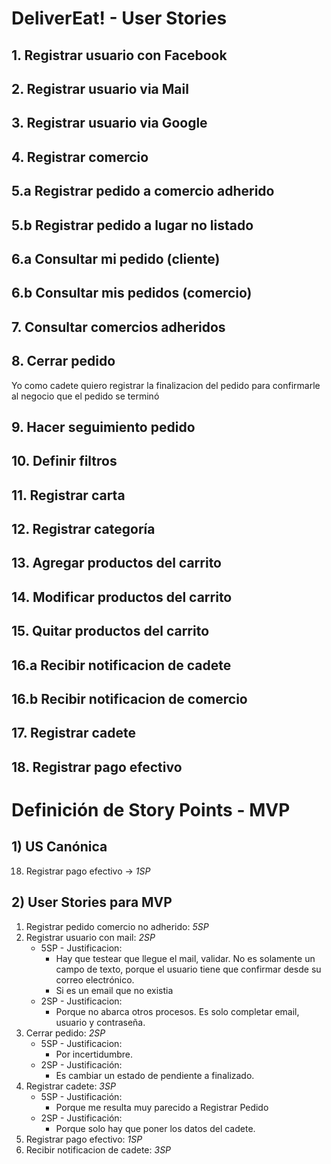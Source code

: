 # DeliverEat! - User Stories

## 1. Registrar usuario con Facebook

## 2. Registrar usuario via Mail

## 3. Registrar usuario via Google 

## 4. Registrar comercio

## 5.a Registrar pedido a comercio adherido

## 5.b Registrar pedido a lugar no listado

## 6.a Consultar mi pedido (cliente)

## 6.b Consultar mis pedidos (comercio)

## 7. Consultar comercios adheridos

## 8. Cerrar pedido
Yo como cadete quiero registrar la finalizacion del pedido para confirmarle al negocio que el pedido se terminó
## 9. Hacer seguimiento pedido

## 10. Definir filtros

## 11. Registrar carta

## 12. Registrar categoría

## 13. Agregar productos del carrito

## 14. Modificar productos del carrito

## 15. Quitar productos del carrito

## 16.a Recibir notificacion de cadete

## 16.b Recibir notificacion de comercio

## 17. Registrar cadete

## 18. Registrar pago efectivo

# Definición de Story Points - MVP

## 1) US Canónica
18. Registrar pago efectivo -> *1SP*
## 2) User Stories para MVP
1. Registrar pedido comercio no adherido: *5SP*
2. Registrar usuario con mail: *2SP*
    * 5SP - Justificacion: 
      * Hay que testear que llegue el mail, validar. No es solamente un campo de texto, porque el usuario tiene que confirmar desde su correo electrónico.
      * Si es un email que no existia
    * 2SP - Justificacion: 
      * Porque no abarca otros procesos. Es solo completar email, usuario y contraseña. 
3. Cerrar pedido: *2SP*
   * 5SP - Justificacion:
     * Por incertidumbre.
   * 2SP - Justificación:
     * Es cambiar un estado de pendiente a finalizado.
4. Registrar cadete: *3SP*
   * 5SP - Justificación:
     * Porque me resulta muy parecido a Registrar Pedido 
   * 2SP - Justificación:
     * Porque solo hay que poner los datos del cadete. 
5. Registrar pago efectivo: *1SP*
6. Recibir notificacion de cadete: *3SP*

